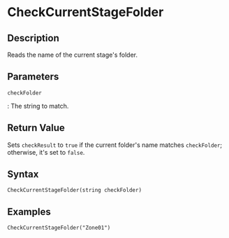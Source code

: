 # CheckCurrentStageFolder

## Description
Reads the name of the current stage's folder.

## Parameters
`checkFolder`

:   The string to match.

## Return Value
Sets `checkResult` to `true` if the current folder's name matches `checkFolder`; otherwise, it's set to `false`.

## Syntax
```
CheckCurrentStageFolder(string checkFolder)
```

## Examples
```
CheckCurrentStageFolder("Zone01")
```